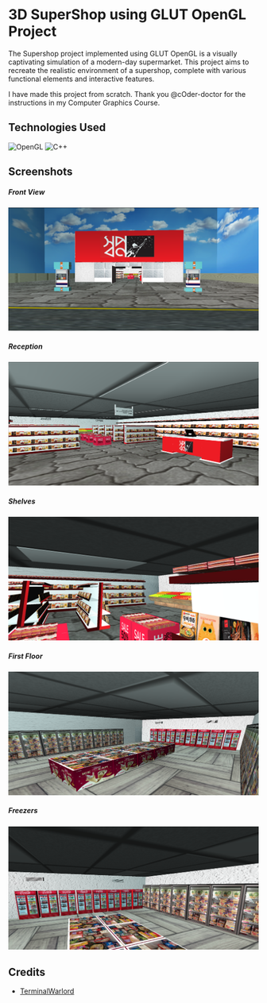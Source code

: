 # 3D SuperShop using GLUT OpenGL Project

The Supershop project implemented using GLUT OpenGL is a visually captivating simulation of a modern-day supermarket. This project aims to recreate the realistic environment
of a supershop, complete with various functional elements and interactive features.

I have made this project from scratch. Thank you @cOder-doctor for the instructions in my Computer Graphics Course.

## Technologies Used

![OpenGL](https://img.shields.io/badge/OpenGL-%23FFFFFF.svg?style=for-the-badge&logo=opengl) ![C++](https://img.shields.io/badge/c++-%2300599C.svg?style=for-the-badge&logo=c%2B%2B&logoColor=white)

## Screenshots

##### Front View

![Front View](/docs/front.png)

##### Reception

![Reception](/docs/reception.png)

##### Shelves

![Shelves](/docs/shelves.png)

##### First Floor

![First Floor](/docs/firstfloor.png)

##### Freezers

![First Floor](/docs/freezers.png)

## Credits

- [TerminalWarlord](https://github.com/TerminalWarlord)
